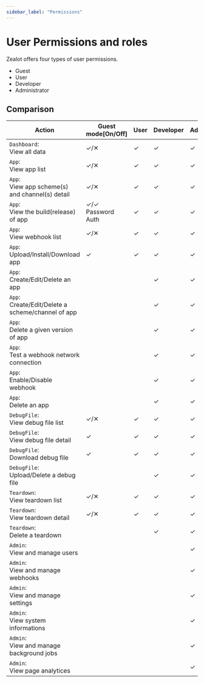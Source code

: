 ```yaml
---
sidebar_label: "Permissions"
---
```


# User Permissions and roles

Zealot offers four types of user permissions.

- Guest
- User
- Developer
- Administrator

## Comparison

Action | Guest mode[On/Off] | User | Developer | Administrator
---|---|---|---|---
`Dashboard`:<br />View all data | ✓/✕ | ✓ | ✓ | ✓
`App`:<br />View app list | ✓/✕ | ✓ | ✓ | ✓
`App`:<br />View app scheme(s) and channel(s) detail | ✓/✕ | ✓ | ✓ | ✓
`App`:<br />View the build(release) of app | ✓/✓ <br />Password Auth | ✓ | ✓ | ✓
`App`:<br />View webhook list | ✓/✕ | ✓ | ✓ | ✓
`App`:<br />Upload/Install/Download app | ✓ | ✓ | ✓ | ✓
`App`:<br />Create/Edit/Delete an app |  |  | ✓ | ✓
`App`:<br />Create/Edit/Delete a scheme/channel of app |  |  | ✓ | ✓
`App`:<br />Delete a given version of app |  |  | ✓ | ✓
`App`:<br />Test a webhook network connection |  |  | ✓ | ✓
`App`:<br />Enable/Disable webhook |  |  | ✓ | ✓
`App`:<br />Delete an app |  |  | ✓ | ✓
`DebugFile`:<br />View debug file list | ✓/✕ | ✓ | ✓ | ✓
`DebugFile`:<br />View debug file detail | ✓ | ✓ | ✓ | ✓
`DebugFile`:<br />Download debug file | ✓ | ✓ | ✓ | ✓
`DebugFile`:<br />Upload/Delete a debug file |  |  | ✓ | ✓
`Teardown`:<br />View teardown list | ✓/✕ | ✓ | ✓ | ✓
`Teardown`:<br />View teardown detail | ✓/✕ | ✓ | ✓ | ✓
`Teardown`:<br />Delete a teardown |  |  | ✓ | ✓
`Admin`:<br />View and manage users |  |  |  | ✓
`Admin`:<br />View and manage webhooks |  |  |  | ✓
`Admin`:<br />View and manage settings |  |  |  | ✓
`Admin`:<br />View system informations |  |  |  | ✓
`Admin`:<br />View and manage background jobs|  |  |  | ✓
`Admin`:<br />View page analytices |  |  |  | ✓
